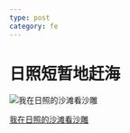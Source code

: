 ```yaml
---
type: post
category: fe
---
```

# 日照短暂地赶海

![我在日照的沙滩看沙雕](https://i0.hdslb.com/bfs/archive/3cdf519fbe344f2f43d5ebde674e848c12607847.jpg@320w_200h_100Q_1c.webp)

[我在日照的沙滩看沙雕](https://www.bilibili.com/video/av27427761)
